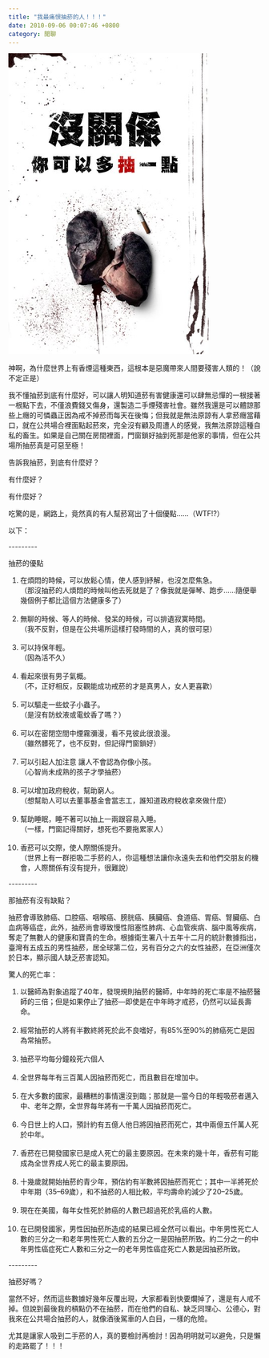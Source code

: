 ```yaml
---
title: "我最痛恨抽菸的人！！！"
date: 2010-09-06 00:07:46 +0800
category: 閒聊
---
```


![](/images/slum-area/42_0.jpg)
<p>神啊，為什麼世界上有香煙這種東西，這根本是惡魔帶來人間要殘害人類的！（說不定正是）</p><p>我不懂抽菸到底有什麼好，可以讓人明知道菸有害健康還可以肆無忌憚的一根接著一根點下去，不僅浪費錢又傷身，還製造二手煙殘害社會。雖然我還是可以體諒那些上癮的可憐蟲正因為戒不掉菸而每天在後悔；但我就是無法原諒有人拿菸癮當藉口，就在公共場合裡面點起菸來，完全沒有顧及周遭人的感覺，我無法原諒這種自私的畜生。如果是自己關在房間裡面，門窗鎖好抽到死那是他家的事情，但在公共場所抽菸真是可惡至極！</p><p>告訴我抽菸，到底有什麼好？</p><p>有什麼好？</p><p>有什麼好？</p><p>吃驚的是，網路上，竟然真的有人幫菸寫出了十個優點&hellip;&hellip;（WTF!?）</p><p>以下：</p><p>---------</p><p>抽菸的優點</p><p><ol><li>在煩悶的時候，可以放鬆心情，使人感到紓解，也沒怎麼焦急。<br />（那沒抽菸的人煩悶的時候叫他去死就是了？像我就是彈琴、跑步&hellip;&hellip;隨便舉幾個例子都比這個方法健康多了）<br /><br /></li><li>無聊的時候、等人的時候、發呆的時候，可以排遺寂寞時間。<br />（我不反對，但是在公共場所這樣打發時間的人，真的很可惡）<br /><br /></li><li>可以持保年輕。<br />（因為活不久）<br /><br /></li><li>看起來很有男子氣概。<br />（不，正好相反，反觀能成功戒菸的才是真男人，女人更喜歡）<br /><br /></li><li>可以驅走一些蚊子小蟲子。<br />（是沒有防蚊液或電蚊香了嗎？）<br /><br /></li><li>可以在密閉空間中煙霧瀰漫，看不見彼此很浪漫。<br />（雖然髒死了，也不反對，但記得門窗鎖好）<br /><br /></li><li>可以引起人加注意 讓人不會認為你像小孩。<br />（心智尚未成熟的孩子才學抽菸）<br /><br /></li><li>可以增加政府稅收，幫助窮人。<br />（想幫助人可以去董事基金會當志工，誰知道政府稅收拿來做什麼）<br /><br /></li><li>幫助睡眠，睡不著可以抽上一兩跟容易入睡。<br />（一樣，門窗記得關好，想死也不要拖累家人）<br /><br /></li><li>香菸可以交際，使人際關係提升。<br />（世界上有一群拒吸二手菸的人，你這種想法讓你永遠失去和他們交朋友的機會，人際關係有沒有提升，很難說）</li></ol></p><p>---------</p><p>那抽菸有沒有缺點？</p><p>抽菸會導致肺癌、口腔癌、咽喉癌、膀胱癌、胰臟癌、食道癌、胃癌、腎臟癌、白血病等癌症，此外，抽菸尚會導致慢性阻塞性肺病、心血管疾病、腦中風等疾病，奪走了無數人的健康和寶貴的生命。根據衛生署八十五年十二月的統計數據指出，臺灣有五成五的男性抽菸，居全球第二位，另有百分之六的女性抽菸，在亞洲僅次於日本，顯示國人缺乏菸害認知。</p><p>驚人的死亡率：</p><p><ol><li>以醫師為對象追蹤了40年，發現規則抽菸的醫師，中年時的死亡率是不抽菸醫師的三倍；但是如果停止了抽菸&mdash;即使是在中年時才戒菸，仍然可以延長壽命。<br /><br /></li><li>經常抽菸的人將有半數終將死於此不良嗜好，有85%至90%的肺癌死亡是因為常抽菸。<br /><br /></li><li>抽菸平均每分鐘殺死六個人<br /><br /></li><li>全世界每年有三百萬人因抽菸而死亡，而且數目在增加中。<br /><br /></li><li>在大多數的國家，最糟糕的事情還沒到臨；那就是&mdash;當今日的年輕吸菸者邁入中、老年之際，全世界每年將有一千萬人因抽菸而死亡。<br /><br /></li><li>今日世上的人口，預計約有五億人他日將因抽菸而死亡，其中兩億五仟萬人死於中年。<br /><br /></li><li>香菸在已開發國家已是成人死亡的最主要原因。在未來的幾十年，香菸有可能成為全世界成人死亡的最主要原因。<br /><br /></li><li>十幾歲就開始抽菸的青少年，預估約有半數將因抽菸而死亡；其中一半將死於中年期（35&ndash;69歲），和不抽菸的人相比較，平均壽命約減少了20&ndash;25歲。<br /><br /></li><li>現在在美國，每年女性死於肺癌的人數已超過死於乳癌的人數。<br /><br /></li><li>在已開發國家，男性因抽菸所造成的結果已經全然可以看出。中年男性死亡人數的三分之一和老年男性死亡人數的五分之一是因抽菸所致。約二分之一的中年男性癌症死亡人數和三分之一的老年男性癌症死亡人數是因抽菸所致。</li></ol></p><p>---------</p><p>抽菸好嗎？</p><p>當然不好，然而這些數據好幾年反覆出現，大家都看到快要爛掉了，還是有人戒不掉。但說到最後我的槓點仍不在抽菸，而在他們的自私、缺乏同理心、公德心，對我來在公共場合抽菸的人，就像酒後駕車的人白目，一樣的危險。</p><p>尤其是讓家人吸到二手菸的人，真的要檢討再檢討！因為明明就可以避免，只是懶的走路罷了！！！</p>
